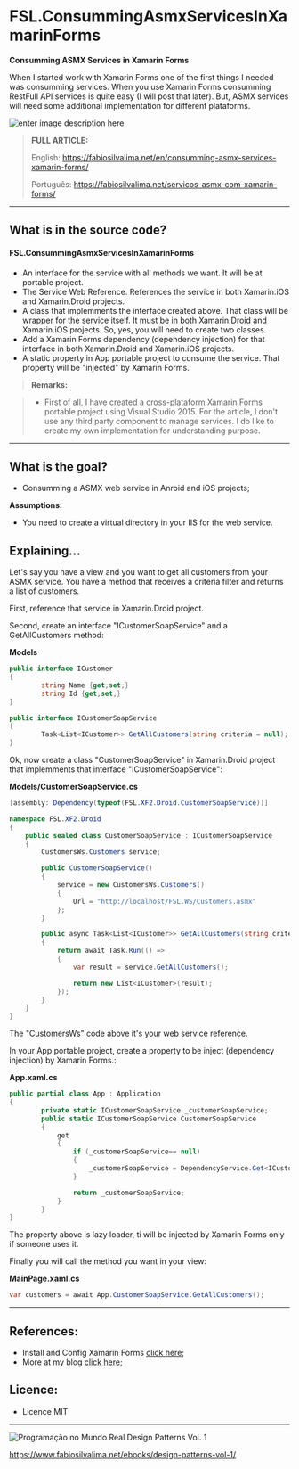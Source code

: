 # FSL.ConsummingAsmxServicesInXamarinForms

**Consumming ASMX Services in Xamarin Forms**

When I started work with Xamarin Forms one of the first things I needed was consumming services. When you use Xamarin Forms consumming RestFull API services is quite easy (I will post that later). But, ASMX services will need some additional implementation for different plataforms.

![enter image description here](https://fabiosilvalima.net/wp-content/uploads/2017/01/fabiosilvalima-consumindo-servicos-asmx-com-xamarin-forms.jpg)

> **FULL ARTICLE:**
>
> English: https://fabiosilvalima.net/en/consumming-asmx-services-xamarin-forms/
>
> Português: https://fabiosilvalima.net/servicos-asmx-com-xamarin-forms/

---

What is in the source code?
---

#### <i class="icon-file"></i> FSL.ConsummingAsmxServicesInXamarinForms

- An interface for the service with all methods we want. It will be at portable project.
- The Service Web Reference. References the service in both Xamarin.iOS and Xamarin.Droid projects.
- A class that implemments the interface created above. That class will be wrapper for the service itself. It must be in both Xamarin.Droid and Xamarin.iOS projects. So, yes, you will need to create two classes.
- Add a Xamarin Forms dependency (dependency injection) for that interface in both Xamarin.Droid and Xamarin.iOS projects.
- A static property in App portable project to consume the service. That property will be "injected" by Xamarin Forms.

> **Remarks:**

> - First of all, I have created a cross-plataform Xamarin Forms portable project using Visual Studio 2015. For the article, I don't use any third party component to manage services. I do like to create my own implementation for understanding purpose. 

---

What is the goal?
---

- Consumming a ASMX web service in Anroid and iOS projects;

**Assumptions:**
- You need to create a virtual directory in your IIS for the web service.


Explaining...
---

Let's say you have a view and you want to get all customers from your ASMX service. You have a method that receives a criteria filter and returns a list of customers.

First, reference that service in Xamarin.Droid project.

Second, create an interface "ICustomerSoapService" and a GetAllCustomers method:

**Models**
```csharp
public interface ICustomer
{
        string Name {get;set;}
        string Id {get;set;}
}

public interface ICustomerSoapService
{
        Task<List<ICustomer>> GetAllCustomers(string criteria = null);
}
```

Ok, now create a class "CustomerSoapService" in Xamarin.Droid project that implemments that interface "ICustomerSoapService":

**Models/CustomerSoapService.cs**
```csharp
[assembly: Dependency(typeof(FSL.XF2.Droid.CustomerSoapService))]

namespace FSL.XF2.Droid
{
    public sealed class CustomerSoapService : ICustomerSoapService
    {
        CustomersWs.Customers service;

        public CustomerSoapService()
        {
            service = new CustomersWs.Customers()
            {
                Url = "http://localhost/FSL.WS/Customers.asmx"
            };
        }

        public async Task<List<ICustomer>> GetAllCustomers(string criteria = null)
        {
            return await Task.Run(() =>
            {
                var result = service.GetAllCustomers();

                return new List<ICustomer>(result);
            });
        }
    }
}
```

The "CustomersWs" code above it's your web service reference.

In your App portable project, create a property to be inject (dependency injection) by Xamarin Forms.:

**App.xaml.cs**
```csharp
public partial class App : Application
{
        private static ICustomerSoapService _customerSoapService;
        public static ICustomerSoapService CustomerSoapService
        {
            get
            {
                if (_customerSoapService== null)
                {
                    _customerSoapService = DependencyService.Get<ICustomerSoapService>();
                }

                return _customerSoapService;
            }
        }
}
```

The property above is lazy loader, ti will be injected by Xamarin Forms only if someone uses it.

Finally you will call the method you want in your view:

**MainPage.xaml.cs**
```csharp
var customers = await App.CustomerSoapService.GetAllCustomers();
```


----------

References:
---

- Install and Config Xamarin Forms [click here][1];
- More at my blog [click here][2];

Licence:
---

- Licence MIT

---

![Programação no Mundo Real Design Patterns Vol. 1](https://www.fabiosilvalima.net/wp-content/uploads/2017/02/fabiosilvalima-ebook-design-patterns-INSTAGRAM-2.png)

https://www.fabiosilvalima.net/ebooks/design-patterns-vol-1/


  [1]: https://fabiosilvalima.net/configuracao-xamarin-visual-studio-2015/
  [2]: https://www.fabiosilvalima.net
